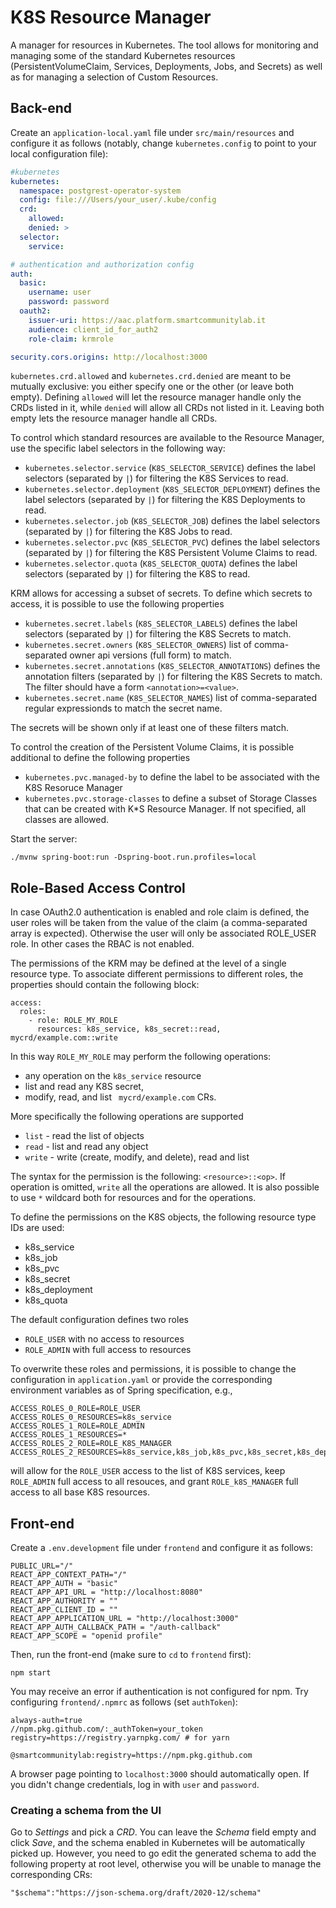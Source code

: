 # K8S Resource Manager
A manager for resources in Kubernetes. The tool allows for monitoring and managing some of the standard Kubernetes resources (PersistentVolumeClaim, Services, Deployments, Jobs, and Secrets) as well as for managing a selection of Custom Resources.

## Back-end
Create an `application-local.yaml` file under `src/main/resources` and configure it as follows (notably, change `kubernetes.config` to point to your local configuration file):

``` yaml
#kubernetes
kubernetes:
  namespace: postgrest-operator-system
  config: file:///Users/your_user/.kube/config
  crd:
    allowed:
    denied: >
  selector:
    service: 

# authentication and authorization config
auth:
  basic:
    username: user
    password: password
  oauth2:
    issuer-uri: https://aac.platform.smartcommunitylab.it
    audience: client_id_for_auth2
    role-claim: krmrole

security.cors.origins: http://localhost:3000
```
`kubernetes.crd.allowed` and `kubernetes.crd.denied` are meant to be mutually exclusive: you either specify one or the other (or leave both empty). Defining `allowed` will let the resource manager handle only the CRDs listed in it, while `denied` will allow all CRDs not listed in it. Leaving both empty lets the resource manager handle all CRDs. 

To control which standard resources are available to the Resource Manager, use the specific label selectors in the following way:

- `kubernetes.selector.service` (`K8S_SELECTOR_SERVICE`) defines the label selectors (separated by `|`) for filtering the K8S Services to read.
- `kubernetes.selector.deployment` (`K8S_SELECTOR_DEPLOYMENT`) defines the label selectors (separated by `|`) for filtering the K8S Deployments to read.
- `kubernetes.selector.job` (`K8S_SELECTOR_JOB`) defines the label selectors (separated by `|`) for filtering the K8S Jobs to read.
- `kubernetes.selector.pvc` (`K8S_SELECTOR_PVC`) defines the label selectors (separated by `|`) for filtering the K8S Persistent Volume Claims to read.
- `kubernetes.selector.quota` (`K8S_SELECTOR_QUOTA`) defines the label selectors (separated by `|`) for filtering the K8S to read.

KRM allows for accessing a subset of secrets. To define which secrets to access, it is possible to use the following properties

- `kubernetes.secret.labels` (`K8S_SELECTOR_LABELS`) defines the label selectors (separated by `|`) for filtering the K8S Secrets to match.
- `kubernetes.secret.owners` (`K8S_SELECTOR_OWNERS`) list of comma-separated owner api versions (full form) to match.
- `kubernetes.secret.annotations` (`K8S_SELECTOR_ANNOTATIONS`) defines the annotation filters (separated by `|`) for filtering the K8S Secrets to match. The filter should have a form `<annotation>=<value>`.
- `kubernetes.secret.name` (`K8S_SELECTOR_NAMES`) list of comma-separated regular expressionds to match the secret name.

The secrets will be shown only if at least one of these filters match.

To control the creation of the Persistent Volume Claims, it is possible additional to define the following properties

- `kubernetes.pvc.managed-by` to define the label to be associated with the K8S Resoruce Manager
- `kubernetes.pvc.storage-classes` to define a subset of Storage Classes that can be created with K*S Resource Manager. If not specified, all classes are allowed.

Start the server:
```
./mvnw spring-boot:run -Dspring-boot.run.profiles=local
```

## Role-Based Access Control

In case OAuth2.0 authentication is enabled and role claim is defined, the user roles will be taken from the value of the claim (a comma-separated array is expected). Otherwise the user will only be associated ROLE_USER role. In other cases the RBAC is not enabled.

The permissions of the KRM may be defined at the level of a single resource  type. To associate different permissions to different roles, the
properties should contain the following block:

```
access:
  roles:
    - role: ROLE_MY_ROLE
      resources: k8s_service, k8s_secret::read, mycrd/example.com::write
```

In this way ``ROLE_MY_ROLE`` may perform the following operations:

- any operation on the ``k8s_service`` resource 
- list and read any K8S secret, 
- modify, read, and list `` mycrd/example.com`` CRs.

More specifically the following operations are supported

- ``list`` - read the list of objects 
- ``read`` - list and read any object
- ``write`` - write (create, modify, and delete), read and list

The syntax for the permission is the following: ``<resource>::<op>``. If operation is omitted, ``write`` all the operations are allowed. It is also possible to use
``*`` wildcard both for resources and for the operations.

To define the permissions on the K8S objects, the following resource type IDs are used:

- k8s_service
- k8s_job
- k8s_pvc
- k8s_secret
- k8s_deployment
- k8s_quota

The default configuration defines two roles 

- ``ROLE_USER`` with no access to resources
- ``ROLE_ADMIN`` with full access to resources

To overwrite these roles and permissions, it is possible to change the configuration in ``application.yaml`` or provide the corresponding environment variables as of Spring specification, e.g., 

```
ACCESS_ROLES_0_ROLE=ROLE_USER
ACCESS_ROLES_0_RESOURCES=k8s_service
ACCESS_ROLES_1_ROLE=ROLE_ADMIN
ACCESS_ROLES_1_RESOURCES=*
ACCESS_ROLES_2_ROLE=ROLE_K8S_MANAGER
ACCESS_ROLES_2_RESOURCES=k8s_service,k8s_job,k8s_pvc,k8s_secret,k8s_deployment
``` 

will allow for the ``ROLE_USER`` access to the list of K8S services, keep ``ROLE_ADMIN`` full access to all resouces, and grant ``ROLE_k8S_MANAGER`` full access to all base K8S resources.



## Front-end
Create a `.env.development` file under `frontend` and configure it as follows:
```
PUBLIC_URL="/"
REACT_APP_CONTEXT_PATH="/"
REACT_APP_AUTH = "basic"
REACT_APP_API_URL = "http://localhost:8080"
REACT_APP_AUTHORITY = ""
REACT_APP_CLIENT_ID = ""
REACT_APP_APPLICATION_URL = "http://localhost:3000"
REACT_APP_AUTH_CALLBACK_PATH = "/auth-callback"
REACT_APP_SCOPE = "openid profile"
```

Then, run the front-end (make sure to `cd` to `frontend` first):
```
npm start
```

You may receive an error if authentication is not configured for npm. Try configuring `frontend/.npmrc` as follows (set `authToken`):
```
always-auth=true
//npm.pkg.github.com/:_authToken=your_token
registry=https://registry.yarnpkg.com/ # for yarn

@smartcommunitylab:registry=https://npm.pkg.github.com
```

A browser page pointing to `localhost:3000` should automatically open. If you didn't change credentials, log in with `user` and `password`.

### Creating a schema from the UI

Go to *Settings* and pick a *CRD*. You can leave the *Schema* field empty and click *Save*, and the schema enabled in Kubernetes will be automatically picked up. However, you need to go edit the generated schema to add the following property at root level, otherwise you will be unable to manage the corresponding CRs:
```
"$schema":"https://json-schema.org/draft/2020-12/schema"
```
